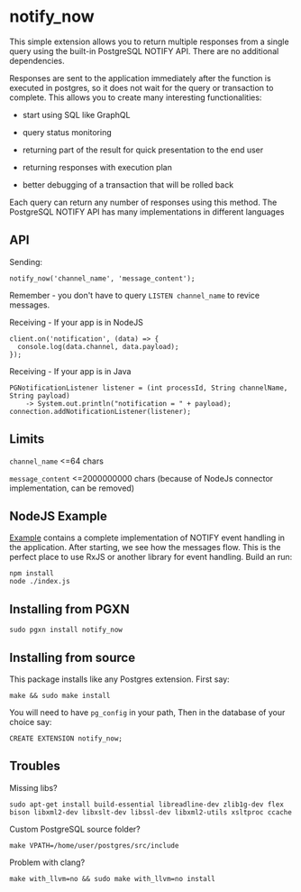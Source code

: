 # notify_now

This simple extension allows you to return multiple responses from a single query using the built-in PostgreSQL NOTIFY API.
There are no additional dependencies.

Responses are sent to the application immediately after the function is executed in postgres, so it does not wait for the query or transaction to complete. This allows you to create many interesting functionalities:

- start using SQL like GraphQL

- query status monitoring

- returning part of the result for quick presentation to the end user

- returning responses with execution plan

- better debugging of a transaction that will be rolled back

Each query can return any number of responses using this method.
The PostgreSQL NOTIFY API has many implementations in different languages

API
----------
Sending:

    notify_now('channel_name', 'message_content');

Remember - you don't have to query `LISTEN channel_name` to revice messages.

Receiving - If your app is in NodeJS

    client.on('notification', (data) => {
      console.log(data.channel, data.payload);
    });

Receiving - If your app is in Java

    PGNotificationListener listener = (int processId, String channelName, String payload) 
        -> System.out.println("notification = " + payload);
    connection.addNotificationListener(listener);


Limits
----------

`channel_name` <=64 chars

`message_content` <=2000000000 chars (because of NodeJs connector implementation, can be removed)


NodeJS Example
----------
[Example](https://github.com/ArturFormella/notify_now/tree/main/example_node_app) contains a complete implementation of NOTIFY event handling in the application. After starting, we see how the messages flow.
This is the perfect place to use RxJS or another library for event handling.
Build an run:

    npm install
    node ./index.js

Installing from PGXN
----------

    sudo pgxn install notify_now


Installing from source
----------

This package installs like any Postgres extension. First say:

    make && sudo make install

You will need to have `pg_config` in your path,
Then in the database of your choice say:

    CREATE EXTENSION notify_now;
 
Troubles
----------

Missing libs?

    sudo apt-get install build-essential libreadline-dev zlib1g-dev flex bison libxml2-dev libxslt-dev libssl-dev libxml2-utils xsltproc ccache

Custom PostgreSQL source folder?

    make VPATH=/home/user/postgres/src/include

Problem with clang?

    make with_llvm=no && sudo make with_llvm=no install

